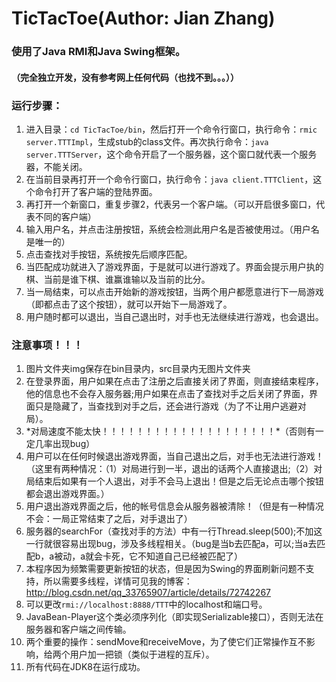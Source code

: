 # TicTacToe(Author: Jian Zhang)
### 使用了Java RMI和Java Swing框架。
#### （完全独立开发，没有参考网上任何代码（也找不到。。。））
### 运行步骤：
1. 进入目录：`cd TicTacToe/bin`，然后打开一个命令行窗口，执行命令：`rmic server.TTTImpl`，生成stub的class文件。再次执行命令：`java server.TTTServer`，这个命令开启了一个服务器，这个窗口就代表一个服务器，不能关闭。
2. 在当前目录再打开一个命令行窗口，执行命令：`java client.TTTClient`，这个命令打开了客户端的登陆界面。
3. 再打开一个新窗口，重复步骤2，代表另一个客户端。（可以开启很多窗口，代表不同的客户端）
4. 输入用户名，并点击注册按钮，系统会检测此用户名是否被使用过。（用户名是唯一的）
5. 点击查找对手按钮，系统按先后顺序匹配。
6. 当匹配成功就进入了游戏界面，于是就可以进行游戏了。界面会提示用户执的棋、当前是谁下棋、谁赢谁输以及当前的比分。
7. 当一局结束，可以点击开始新的游戏按钮，当两个用户都愿意进行下一局游戏（即都点击了这个按钮），就可以开始下一局游戏了。
8. 用户随时都可以退出，当自己退出时，对手也无法继续进行游戏，也会退出。
### 注意事项！！！
1. 图片文件夹img保存在bin目录内，src目录内无图片文件夹
2. 在登录界面，用户如果在点击了注册之后直接关闭了界面，则直接结束程序，他的信息也不会存入服务器;用户如果在点击了查找对手之后关闭了界面，界面只是隐藏了，当查找到对手之后，还会进行游戏（为了不让用户逃避对局）。
3. \*对局速度不能太快！！！！！！！！！！！！！！！！！！！！\*（否则有一定几率出现bug）
4. 用户可以在任何时候退出游戏界面，当自己退出之后，对手也无法进行游戏！（这里有两种情况：（1）对局进行到一半，退出的话两个人直接退出;（2）对局结束后如果有一个人退出，对手不会马上退出！但是之后无论点击哪个按钮都会退出游戏界面。）
5. 用户退出游戏界面之后，他的帐号信息会从服务器被清除！（但是有一种情况不会：一局正常结束了之后，对手退出了）
6. 服务器的searchFor（查找对手的方法）中有一行Thread.sleep(500);不加这一行就很容易出现bug，涉及多线程相关。（bug是当b去匹配a，可以;当a去匹配b，a被动，a就会卡死，它不知道自己已经被匹配了）
7. 本程序因为频繁需要更新按钮的状态，但是因为Swing的界面刷新问题不支持，所以需要多线程，详情可见我的博客：<http://blog.csdn.net/qq_33765907/article/details/72742267>
8. 可以更改`rmi://localhost:8888/TTT`中的localhost和端口号。
9. JavaBean-Player这个类必须序列化（即实现Serializable接口），否则无法在服务器和客户端之间传输。
10. 两个重要的操作：sendMove和receiveMove，为了使它们正常操作互不影响，给两个用户加一把锁（类似于进程的互斥）。
11. 所有代码在JDK8在运行成功。
